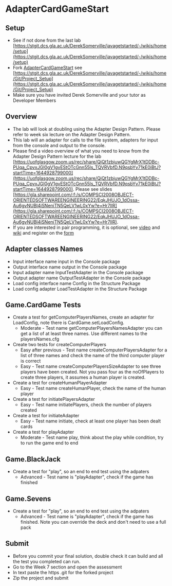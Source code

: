 # AdapterCardGameStart
## Setup
* See if not done from the last lab [https://stgit.dcs.gla.ac.uk/DerekSomerville/javagetstarted/-/wikis/home/setup](https://stgit.dcs.gla.ac.uk/DerekSomerville/javagetstarted/-/wikis/home/setup)
* Fork [AdapterCardGameStart](https://stgit.dcs.gla.ac.uk/oose-2021-22-teaching-team/adaptercardgamestart.git) see [https://stgit.dcs.gla.ac.uk/DerekSomerville/javagetstarted/-/wikis/home/Git/Project_Setup](https://stgit.dcs.gla.ac.uk/DerekSomerville/javagetstarted/-/wikis/home/Git/Project_Setup)
* Make sure you have invited Derek Somerville and your tutor as Developer Members


## Overview
* The lab will look at doubling using the Adapter Design Pattern. Please refer to week six lecture on the Adapter Design Pattern. 
* This lab will an adapter for calls to the file system, adapters for input from the console and output to the console.
* Please find a video overview of what you need to know from the Adapter Design Pattern lecture for the lab [https://uofglasgow.zoom.us/rec/share/QjQt1zbjuwQGYgMrX1tDDBc-PUqa_CpvxJGI0gV1gvEStOTcGnn55ls_TQVRVbfD.N9qsbYv71kE0iBtJ?startTime=1644928799000](https://uofglasgow.zoom.us/rec/share/QjQt1zbjuwQGYgMrX1tDDBc-PUqa_CpvxJGI0gV1gvEStOTcGnn55ls_TQVRVbfD.N9qsbYv71kE0iBtJ?startTime=1644928799000). Please see slides [https://gla.sharepoint.com/:f:/s/COMPSCI2008OBJECT-ORIENTEDSOFTWAREENGINEERING22/EqkJHUJO_1dOssa-Au6gvNUBl4iSNeniTN5QeLV1wL0xYw?e=Hr7IlR](https://gla.sharepoint.com/:f:/s/COMPSCI2008OBJECT-ORIENTEDSOFTWAREENGINEERING22/EqkJHUJO_1dOssa-Au6gvNUBl4iSNeniTN5QeLV1wL0xYw?e=Hr7IlR).
* If you are interested in pair programming, it is optional, see [video](https://uofglasgow.zoom.us/rec/share/QjQt1zbjuwQGYgMrX1tDDBc-PUqa_CpvxJGI0gV1gvEStOTcGnn55ls_TQVRVbfD.N9qsbYv71kE0iBtJ?startTime=1644928799000) and [wiki](https://stgit.dcs.gla.ac.uk/DerekSomerville/javagetstarted/-/wikis/home/Pair-Programming) and register on the [form](https://forms.office.com/Pages/ResponsePage.aspx?id=KVxybjp2UE-B8i4lTwEzyELpM2ZClsRNrJBn7A_b41VUMlFPTUpPMjlCSkRQQTE5NUpYQ01INUJLSy4u)

## Adapter classes Names
* Input interface name input in the Console package
* Output interface name output in the Console package
* Input adapter name InputTestAdapter in the Console package
* Output adapter name OutputTestAdapter in the Console package
* Load config interface name Config in the Structure Package
* Load config adapter LoadTestAdapter in the Structure Package

## Game.CardGame Tests
* Create a test for getComputerPlayersNames, create an adapter for LoadConfig, note there is CardGame.setLoadConfig.
  * Moderate - Test name getComputerPlayersNamesAdapter you can get a list of at least three names. Use different names to the playersNames.cfg
* Create two tests for createComputerPlayers
  * Easy after previous - Test name createComputerPlayersAdapter for a list of three names and check the name of the third computer player is correct
  * Easy - Test name createComputerPlayersSizeAdapter to see three players have been created. Not you pass four as the noOfPlayers to create three players, it assumes a human player is created.
* Create a test for createHumanPlayerAdapter
  * Easy - Test name createHumanPlayer, check the name of the human player
* Create a test for initiatePlayersAdapter
  * Easy - Test name initiatePlayers, check the number of players created
* Create a test for initiateAdapter
  * Easy - Test name initiate, check at least one player has been dealt cards
* Create a test for playAdapter
  * Moderate - Test name play, think about the play while condition, try to run the game end to end

## Game.BlackJack
* Create a test for "play", so an end to end test using the adpaters
  * Advanced - Test name is "playAdapter", check if the game has finished

## Game.Sevens
* Create a test for "play", so an end to end test using the adpaters
  * Advanced - Test name is "playAdapter", check if the game has finished. Note you can override the deck and don't need to use a full pack
  
## Submit
* Before you commit your final solution, double check it can build and all the test you completed can run.
* Go to the Week 7 section and open the assessment
* In text paste the https .git for the forked project
* Zip the project and submit
